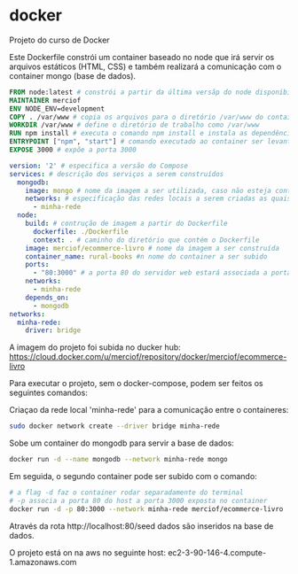 # docker
Projeto do curso de Docker


Este Dockerfile constrói um container baseado no node que irá servir os arquivos estáticos (HTML, CSS) e também realizará a comunicação com o container mongo (base de dados).

```Dockerfile
FROM node:latest # constrói a partir da última versãp do node disponibilizada no dockerhub, caso ela não esteja presente localmente 
MAINTAINER merciof 
ENV NODE_ENV=development
COPY . /var/www # copia os arquivos para o diretório /var/www do container a ser construído
WORKDIR /var/www # define o diretório de trabalho como /var/www
RUN npm install # executa o comando npm install e instala as dependências definidas no arquivo package.json
ENTRYPOINT ["npm", "start"] # comando executado ao container ser levantado, ele executa o arquivo server.js 
EXPOSE 3000 # expõe a porta 3000
```

```yml
version: '2' # especifica a versão do Compose
services: # descrição dos serviços a serem construídos
  mongodb:
    image: mongo # nome da imagem a ser utilizada, caso não esteja contida localmente, será baixada a última versão do docker hub
    networks: # especificação das redes locais a serem criadas as quais este container (serviço) estará conectado
      - minha-rede 
  node:
    build: # contrução de imagem a partir do Dockerfile
      dockerfile: ./Dockerfile
      context: . # caminho do diretório que contém o Dockerfile
    image: merciof/ecommerce-livro # nome da imagem a ser construída
    container_name: rural-books #n nome do container a ser subido
    ports:
      - "80:3000" # a porta 80 do servidor web estará associada a porta 3000 exposta no container
    networks: 
      - minha-rede
    depends_on:
      - mongodb
networks:
  minha-rede:
    driver: bridge 
```


A imagem do projeto foi subida no ducker hub: https://cloud.docker.com/u/merciof/repository/docker/merciof/ecommerce-livro

Para executar o projeto, sem o docker-compose, podem ser feitos os seguintes comandos:

Criaçao da rede local 'minha-rede' para a comunicação entre o containeres:

```bash
sudo docker network create --driver bridge minha-rede 
```

Sobe um container do mongodb para servir a base de dados: 

```bash
docker run -d --name mongodb --network minha-rede mongo
```

Em seguida, o segundo container pode ser subido com o comando: 

```bash
# a flag -d faz o container rodar separadamente do terminal 
# -p associa a porta 80 do host a porta 3000 exposta no container
docker run -d -p 80:3000 --network minha-rede merciof/ecommerce-livro 
```
Através da rota http://localhost:80/seed dados são inseridos na base de dados. 

O projeto está on na aws no seguinte host: ec2-3-90-146-4.compute-1.amazonaws.com

